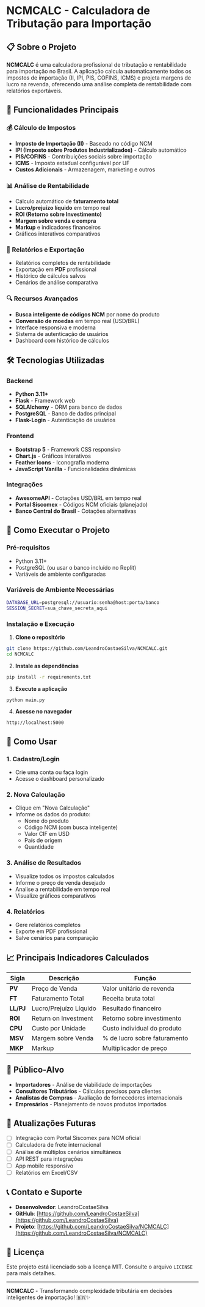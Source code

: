 # NCMCALC - Calculadora de Tributação para Importação

## 📋 Sobre o Projeto

**NCMCALC** é uma calculadora profissional de tributação e rentabilidade para importação no Brasil. A aplicação calcula automaticamente todos os impostos de importação (II, IPI, PIS, COFINS, ICMS) e projeta margens de lucro na revenda, oferecendo uma análise completa de rentabilidade com relatórios exportáveis.

## 🎯 Funcionalidades Principais

### 💰 Cálculo de Impostos
- **Imposto de Importação (II)** - Baseado no código NCM
- **IPI (Imposto sobre Produtos Industrializados)** - Cálculo automático
- **PIS/COFINS** - Contribuições sociais sobre importação
- **ICMS** - Imposto estadual configurável por UF
- **Custos Adicionais** - Armazenagem, marketing e outros

### 📊 Análise de Rentabilidade
- Cálculo automático de **faturamento total**
- **Lucro/prejuízo líquido** em tempo real
- **ROI (Retorno sobre Investimento)**
- **Margem sobre venda e compra**
- **Markup** e indicadores financeiros
- Gráficos interativos comparativos

### 📄 Relatórios e Exportação
- Relatórios completos de rentabilidade
- Exportação em **PDF** profissional
- Histórico de cálculos salvos
- Cenários de análise comparativa

### 🔍 Recursos Avançados
- **Busca inteligente de códigos NCM** por nome do produto
- **Conversão de moedas** em tempo real (USD/BRL)
- Interface responsiva e moderna
- Sistema de autenticação de usuários
- Dashboard com histórico de cálculos

## 🛠️ Tecnologias Utilizadas

### Backend
- **Python 3.11+**
- **Flask** - Framework web
- **SQLAlchemy** - ORM para banco de dados
- **PostgreSQL** - Banco de dados principal
- **Flask-Login** - Autenticação de usuários

### Frontend
- **Bootstrap 5** - Framework CSS responsivo
- **Chart.js** - Gráficos interativos
- **Feather Icons** - Iconografia moderna
- **JavaScript Vanilla** - Funcionalidades dinâmicas

### Integrações
- **AwesomeAPI** - Cotações USD/BRL em tempo real
- **Portal Siscomex** - Códigos NCM oficiais (planejado)
- **Banco Central do Brasil** - Cotações alternativas

## 🚀 Como Executar o Projeto

### Pré-requisitos
- Python 3.11+
- PostgreSQL (ou usar o banco incluído no Replit)
- Variáveis de ambiente configuradas

### Variáveis de Ambiente Necessárias
```bash
DATABASE_URL=postgresql://usuario:senha@host:porta/banco
SESSION_SECRET=sua_chave_secreta_aqui
```

### Instalação e Execução

1. **Clone o repositório**
```bash
git clone https://github.com/LeandroCostaeSilva/NCMCALC.git
cd NCMCALC
```

2. **Instale as dependências**
```bash
pip install -r requirements.txt
```

3. **Execute a aplicação**
```bash
python main.py
```

4. **Acesse no navegador**
```
http://localhost:5000
```

## 👤 Como Usar

### 1. **Cadastro/Login**
- Crie uma conta ou faça login
- Acesse o dashboard personalizado

### 2. **Nova Calculação**
- Clique em "Nova Calculação"
- Informe os dados do produto:
  - Nome do produto
  - Código NCM (com busca inteligente)
  - Valor CIF em USD
  - País de origem
  - Quantidade

### 3. **Análise de Resultados**
- Visualize todos os impostos calculados
- Informe o preço de venda desejado
- Analise a rentabilidade em tempo real
- Visualize gráficos comparativos

### 4. **Relatórios**
- Gere relatórios completos
- Exporte em PDF profissional
- Salve cenários para comparação

## 📈 Principais Indicadores Calculados

| Sigla | Descrição | Função |
|-------|-----------|--------|
| **PV** | Preço de Venda | Valor unitário de revenda |
| **FT** | Faturamento Total | Receita bruta total |
| **LL/PJ** | Lucro/Prejuízo Líquido | Resultado financeiro |
| **ROI** | Return on Investment | Retorno sobre investimento |
| **CPU** | Custo por Unidade | Custo individual do produto |
| **MSV** | Margem sobre Venda | % de lucro sobre faturamento |
| **MKP** | Markup | Multiplicador de preço |

## 🎯 Público-Alvo

- **Importadores** - Análise de viabilidade de importações
- **Consultores Tributários** - Cálculos precisos para clientes
- **Analistas de Compras** - Avaliação de fornecedores internacionais
- **Empresários** - Planejamento de novos produtos importados

## 🔄 Atualizações Futuras

- [ ] Integração com Portal Siscomex para NCM oficial
- [ ] Calculadora de frete internacional
- [ ] Análise de múltiplos cenários simultâneos
- [ ] API REST para integrações
- [ ] App mobile responsivo
- [ ] Relatórios em Excel/CSV

## 📞 Contato e Suporte

- **Desenvolvedor**: LeandroCostaeSilva
- **GitHub**: [https://github.com/LeandroCostaeSilva](https://github.com/LeandroCostaeSilva)
- **Projeto**: [https://github.com/LeandroCostaeSilva/NCMCALC](https://github.com/LeandroCostaeSilva/NCMCALC)

## 📜 Licença

Este projeto está licenciado sob a licença MIT. Consulte o arquivo `LICENSE` para mais detalhes.

---

**NCMCALC** - Transformando complexidade tributária em decisões inteligentes de importação! 🇧🇷✨